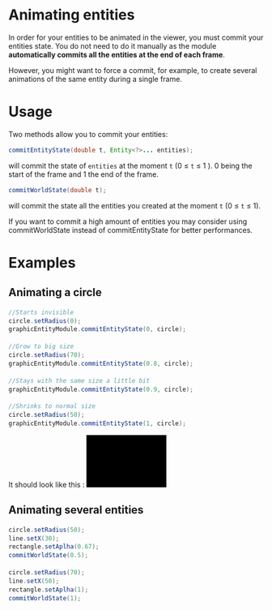 # Animating entities

In order for your entities to be animated in the viewer, you must commit your entities state. You do not need to do it manually as the module **automatically commits all the entities at the end of each frame**.

However, you might want to force a commit, for example, to create several animations of the same entity during a single frame.

# Usage

Two methods allow you to commit your entities:
```java
commitEntityState(double t, Entity<?>... entities);
```
will commit the state of `entities` at the moment `t` (0 ≤ `t` ≤ 1 ).
0 being the start of the frame and 1 the end of the frame.

```java
commitWorldState(double t);
```
will commit the state all the entities you created at the moment `t` (0 ≤ `t` ≤ 1).

If you want to commit a high amount of entities you may consider using commitWorldState instead of commitEntityState for better performances.

# Examples

## Animating a circle
```java
//Starts invisible
circle.setRadius(0);
graphicEntityModule.commitEntityState(0, circle);

//Grow to big size
circle.setRadius(70);
graphicEntityModule.commitEntityState(0.8, circle);

//Stays with the same size a little bit
graphicEntityModule.commitEntityState(0.9, circle);

//Shrinks to normal size
circle.setRadius(50);
graphicEntityModule.commitEntityState(1, circle);
```
It should look like this :
![Example](resources/frames.gif)

## Animating several entities

```java
circle.setRadius(50);
line.setX(30);
rectangle.setAplha(0.67);
commitWorldState(0.5);

circle.setRadius(70);
line.setX(50);
rectangle.setAplha(1);
commitWorldState(1);
```

